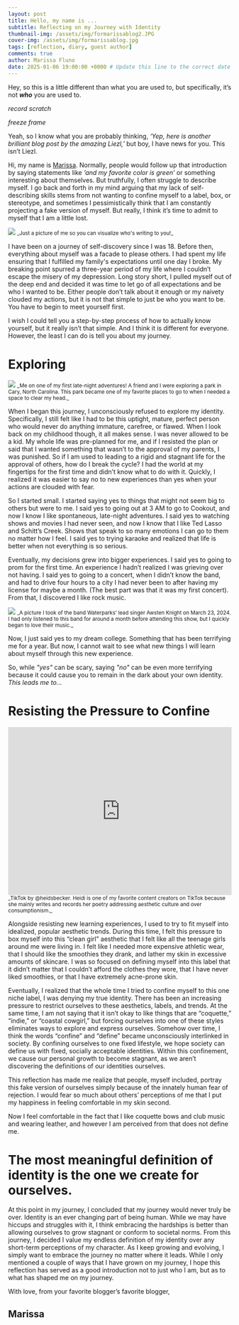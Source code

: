 ```yaml
---
layout: post
title: Hello, my name is ...
subtitle: Reflecting on my Journey with Identity
thumbnail-img: /assets/img/formarissablog2.JPG
cover-img: /assets/img/formarissablog.jpg
tags: [reflection, diary, guest author]
comments: true
author: Marissa Fluno
date: 2025-01-06 19:00:00 +0000 # Update this line to the correct date and time
---
```

Hey, so this is a little different than what you are used to, but specifically, it’s not _**who**_ you are used to.

_record scratch_

_freeze frame_

Yeah, so I know what you are probably thinking, _‘Yep, here is another brilliant blog post by the amazing Liezl,’_ but boy, I have news for you. This isn’t Liezl. 

Hi, my name is [Marissa](https:www.instagram.com/marissas.writing). Normally, people would follow up that introduction by saying statements like _‘and my favorite color is green’_ or something interesting about themselves. But truthfully, I often struggle to describe myself. I go back and forth in my mind arguing that my lack of self-describing skills stems from not wanting to confine myself to a label, box, or stereotype, and sometimes I pessimistically think that I am constantly projecting a fake version of myself. But really, I think it’s time to admit to myself that I am a little lost. 

<img src="{{ '/assets/img/formarissablog1.jpg' | prepend: site.baseurl }}"> 
<small> _Just a picture of me so you can visualize who's writing to you!_ </small>

I have been on a journey of self-discovery since I was 18. Before then, everything about myself was a facade to please others. I had spent my life ensuring that I fulfilled my family's expectations until one day I broke. My breaking point spurred a three-year period of my life where I couldn’t escape the misery of my depression. Long story short, I pulled myself out of the deep end and decided it was time to let go of all expectations and be who I wanted to be. Either people don’t talk about it enough or my naivety clouded my actions, but it is not that simple to just be who you want to be. You have to begin to meet yourself first.

I wish I could tell you a step-by-step process of how to actually know yourself, but it really isn’t that simple. And I think it is different for everyone. However, the least I can do is tell you about my journey.

# Exploring

<img src="{{ '/assets/img/formarissablog2.JPG' | prepend: site.baseurl }}"> 
<small> _Me on one of my first late-night adventures! A friend and I were exploring a park in Cary, North Carolina. This park became one of my favorite places to go to when I needed a space to clear my head._ </small>

When I began this journey, I unconsciously refused to explore my identity. Specifically, I still felt like I had to be this uptight, mature, perfect person who would never do anything immature, carefree, or flawed. When I look back on my childhood though, it all makes sense. I was never allowed to be a kid. My whole life was pre-planned for me, and if I resisted the plan or said that I wanted something that wasn’t to the approval of my parents, I was punished. So if I am used to leading to a rigid and stagnant life for the approval of others, how do I break the cycle? I had the world at my fingertips for the first time and didn’t know what to do with it. Quickly, I realized it was easier to say no to new experiences than yes when your actions are clouded with fear.

So I started small. I started saying yes to things that might not seem big to others but were to me. I said yes to going out at 3 AM to go to Cookout, and now I know I like spontaneous, late-night adventures. I said yes to watching shows and movies I had never seen, and now I know that I like Ted Lasso and Schitt’s Creek. Shows that speak to so many emotions I can go to them no matter how I feel. I said yes to trying karaoke and realized that life is better when not everything is so serious. 

Eventually, my decisions grew into bigger experiences. I said yes to going to prom for the first time. An experience I hadn’t realized I was grieving over not having. I said yes to going to a concert, when I didn’t know the band, and had to drive four hours to a city I had never been to after having my license for maybe a month. (The best part was that it was my first concert). From that, I discovered I like rock music.

<img src="{{ '/assets/img/formarissablog3.JPG' | prepend: site.baseurl }}"> 
<small> _A picture I took of the band Waterparks’ lead singer Awsten Knight on March 23, 2024. I had only listened to this band for around a month before attending this show, but I quickly began to love their music._ </small>

Now, I just said yes to my dream college. Something that has been terrifying me for a year. But now, I cannot wait to see what new things I will learn about myself through this new experience.

So, while _"yes"_ can be scary, saying _"no"_ can be even more terrifying because it could cause you to remain in the dark about your own identity. _This leads me to..._

# Resisting the Pressure to Confine

<div style="padding:75% 0 0 0;position:relative;"><iframe src="https://player.vimeo.com/video/1044798295?badge=0&amp;autopause=0&amp;player_id=0&amp;app_id=58479" frameborder="0" allow="autoplay; fullscreen; picture-in-picture; clipboard-write; encrypted-media" style="position:absolute;top:0;left:0;width:100%;height:100%;" title="Heidi Becker Tik Tok"></iframe></div><script src="https://player.vimeo.com/api/player.js"></script>
<small> _TikTok by @heidsbecker. Heidi is one of my favorite content creators on TikTok because she mainly writes and records her poetry addressing aesthetic culture and over consumptionism._ </small>

Alongside resisting new learning experiences, I used to try to fit myself into idealized, popular aesthetic trends. During this time, I felt this pressure to box myself into this “clean girl” aesthetic that I felt like all the teenage girls around me were living in. I felt like I needed more expensive athletic wear, that I should like the smoothies they drank, and lather my skin in excessive amounts of skincare. I was so focused on defining myself into this label that it didn’t matter that I couldn’t afford the clothes they wore, that I have never liked smoothies, or that I have extremely acne-prone skin.

Eventually, I realized that the whole time I tried to confine myself to this one niche label, I was denying my true identity. There has been an increasing pressure to restrict ourselves to these aesthetics, labels, and trends. At the same time, I am not saying that it isn’t okay to like things that are “coquette,” “indie,” or “coastal cowgirl,” but forcing ourselves into one of these styles eliminates ways to explore and express ourselves. Somehow over time, I think the words “confine” and “define” became unconsciously interlinked in society. By confining ourselves to one fixed lifestyle, we hope society can define us with fixed, socially acceptable identities. Within this confinement, we cause our personal growth to become stagnant, as we aren’t discovering the definitions of our identities ourselves. 

This reflection has made me realize that people, myself included, portray this fake version of ourselves simply because of the innately human fear of rejection. I would fear so much about others’ perceptions of me that I put my happiness in feeling comfortable in my skin second. 

Now I feel comfortable in the fact that I like coquette bows and club music and wearing leather, and however I am perceived from that does not define me.

# The most meaningful definition of identity is the one we create for ourselves.

At this point in my journey, I concluded that my journey would never truly be over. Identity is an ever changing part of being human.  While we may have hiccups and struggles with it, I think embracing the hardships is better than allowing ourselves to grow stagnant or conform to societal norms. From this journey, I decided I value my endless definition of my identity over any short-term perceptions of my character. As I keep growing and evolving, I simply want to embrace the journey no matter where it leads. While I only mentioned a couple of ways that I have grown on my journey, I hope this reflection has served as a good introduction not to just who I am, but as to what has shaped me on my journey.

With love, from your favorite blogger’s favorite blogger, 

Marissa
---